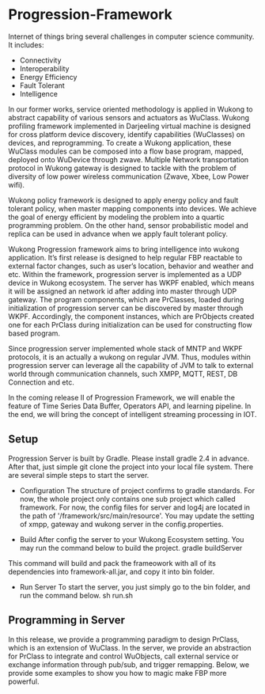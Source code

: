 Progression-Framework
=====================

Internet of things bring several challenges in computer science community. It includes:
* Connectivity
* Interoperability
* Energy Efficiency
* Fault Tolerant
* Intelligence

In our former works, service oriented methodology is applied in Wukong to abstract capability of  various sensors and actuators as WuClass. Wukong profiling framework implemented in Darjeeling virtual machine is designed for cross platform device discovery, identify capabilities (WuClasses) on devices, and reprogramming. To create a Wukong application, these WuClass modules can be composed into a flow base program, mapped, deployed onto WuDevice through zwave. Multiple Network transportation protocol in Wukong gateway is designed to tackle with the problem of diversity of low power wireless communication (Zwave, Xbee, Low Power wifi).

Wukong policy framework is designed to apply energy policy and fault tolerant policy, when master mapping components into devices. We achieve the goal of energy efficient by modeling the problem into a quartic programming problem. On the other hand, sensor probabilistic model and  replica can be used in advance when we apply fault tolerant policy.

Wukong Progression framework aims to bring intelligence into wukong application. It’s first release is designed to help regular FBP reactable to external factor changes, such as user’s location, behavior and weather and etc. Within the framework, progression server is implemented as a UDP device in Wukong ecosystem. The server has WKPF enabled, which means it will be assigned an network id after adding into master through UDP gateway. The program components, which are PrClasses, loaded during initialization of progression server can be discovered by master through WKPF. Accordingly, the component instances, which are PrObjects created one for each PrClass during initialization can be used for constructing flow based program.

Since progression server implemented whole stack of MNTP and WKPF protocols, it is an actually a wukong on regular JVM. Thus, modules within progression server can leverage all the capability of JVM to talk to external world through communication channels, such XMPP, MQTT, REST, DB Connection and etc.

In the coming release II of Progression Framework, we will enable the feature of Time Series Data Buffer, Operators API, and learning pipeline. In the end, we will bring the concept of intelligent streaming processing in IOT.


Setup
----------------------
Progression Server is built by Gradle. Please install gradle 2.4 in advance. After that, just simple git clone the project into your local file system. There are several simple steps to start the server.

* Configuration
The structure of project confirms to gradle standards. For now, the whole project only contains one sub project which called framework. For now, the config files for server and log4j are located in the path of '/framework/src/main/resource'. You may update the setting of xmpp, gateway and wukong server in the config.properties. 


* Build
After config the server to your Wukong Ecosystem setting. You may run the command below to build the project.
gradle buildServer

This command will build and pack the frameowork with all of its dependencies into framework-all.jar, and copy it into
bin folder.


* Run Server 
To start the server, you just simply go to the bin folder, and run the command below.
sh run.sh


Programming in Server
----------------------
In this release, we provide a programming paradigm to design PrClass, which is an extension of WuClass. In the server, we provide an abstraction for PrClass to integrate and control WuObjects, call external service or exchange information through pub/sub, and trigger remapping. Below, we provide some examples to show you how to magic make FBP more powerful.




  









